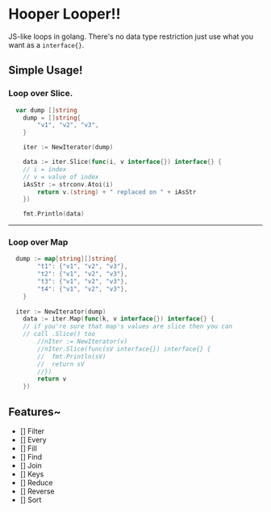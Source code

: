 # Hooper Looper!!

JS-like loops in golang. There's no data type restriction just use what you want as a `interface{}`. 

## Simple Usage!
### Loop over Slice.
```go
  var dump []string
	dump = []string{
		"v1", "v2", "v3",
	}

	iter := NewIterator(dump)

	data := iter.Slice(func(i, v interface{}) interface{} {
    // i = index
    // v = value of index
    iAsStr := strconv.Atoi(i)
		return v.(string) + " replaced on " + iAsStr
	})

	fmt.Println(data)
```

<hr>

### Loop over Map
```go
  dump := map[string][]string{
		"t1": {"v1", "v2", "v3"},
		"t2": {"v1", "v2", "v3"},
		"t3": {"v1", "v2", "v3"},
		"t4": {"v1", "v2", "v3"},
	}
  
  iter := NewIterator(dump)
	data := iter.Map(func(k, v interface{}) interface{} {
    // if you're sure that map's values are slice then you can
    // call .Slice() too
		//nIter := NewIterator(v)
		//nIter.Slice(func(sV interface{}) interface{} {
		//	fmt.Println(sV)
		//	return sV
		//})
		return v
	})

```


## Features~
* [] Filter
* [] Every
* [] Fill
* [] Find
* [] Join
* [] Keys
* [] Reduce
* [] Reverse
* [] Sort
